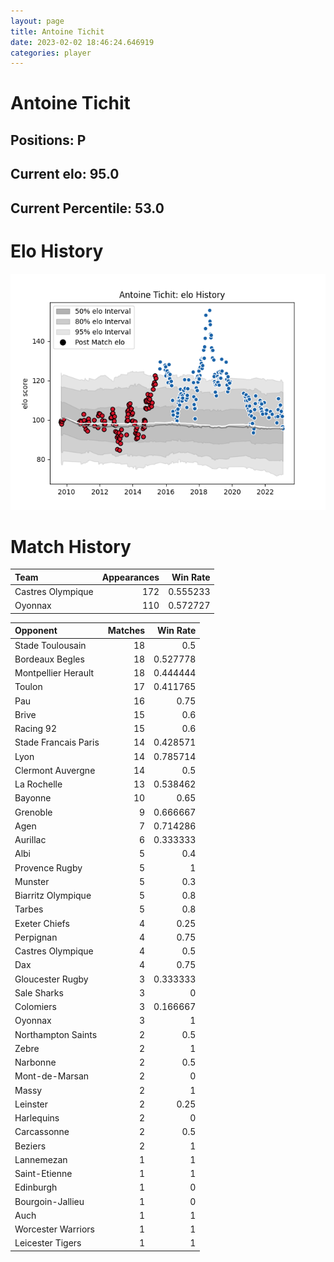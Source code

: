 ```yaml
---  
layout: page  
title: Antoine Tichit  
date: 2023-02-02 18:46:24.646919  
categories: player  
---
```

# Antoine Tichit

## Positions: P

## Current elo: 95.0

## Current Percentile: 53.0

# Elo History


![elo history](history_AntoineTichit.png)
# Match History


| Team              |   Appearances |   Win Rate |
|:------------------|--------------:|-----------:|
| Castres Olympique |           172 |   0.555233 |
| Oyonnax           |           110 |   0.572727 |

| Opponent             |   Matches |   Win Rate |
|:---------------------|----------:|-----------:|
| Stade Toulousain     |        18 |   0.5      |
| Bordeaux Begles      |        18 |   0.527778 |
| Montpellier Herault  |        18 |   0.444444 |
| Toulon               |        17 |   0.411765 |
| Pau                  |        16 |   0.75     |
| Brive                |        15 |   0.6      |
| Racing 92            |        15 |   0.6      |
| Stade Francais Paris |        14 |   0.428571 |
| Lyon                 |        14 |   0.785714 |
| Clermont Auvergne    |        14 |   0.5      |
| La Rochelle          |        13 |   0.538462 |
| Bayonne              |        10 |   0.65     |
| Grenoble             |         9 |   0.666667 |
| Agen                 |         7 |   0.714286 |
| Aurillac             |         6 |   0.333333 |
| Albi                 |         5 |   0.4      |
| Provence Rugby       |         5 |   1        |
| Munster              |         5 |   0.3      |
| Biarritz Olympique   |         5 |   0.8      |
| Tarbes               |         5 |   0.8      |
| Exeter Chiefs        |         4 |   0.25     |
| Perpignan            |         4 |   0.75     |
| Castres Olympique    |         4 |   0.5      |
| Dax                  |         4 |   0.75     |
| Gloucester Rugby     |         3 |   0.333333 |
| Sale Sharks          |         3 |   0        |
| Colomiers            |         3 |   0.166667 |
| Oyonnax              |         3 |   1        |
| Northampton Saints   |         2 |   0.5      |
| Zebre                |         2 |   1        |
| Narbonne             |         2 |   0.5      |
| Mont-de-Marsan       |         2 |   0        |
| Massy                |         2 |   1        |
| Leinster             |         2 |   0.25     |
| Harlequins           |         2 |   0        |
| Carcassonne          |         2 |   0.5      |
| Beziers              |         2 |   1        |
| Lannemezan           |         1 |   1        |
| Saint-Etienne        |         1 |   1        |
| Edinburgh            |         1 |   0        |
| Bourgoin-Jallieu     |         1 |   0        |
| Auch                 |         1 |   1        |
| Worcester Warriors   |         1 |   1        |
| Leicester Tigers     |         1 |   1        |